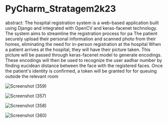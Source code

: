 # PyCharm_Stratagem2k23

abstract:
The hospital registration system is a web-based application built using Django and integrated with OpenCV and keras-facenet technology. The system aims to streamline the registration process for pa
The patient securely upload their personal information and scanned photo from their homes, eliminating the need for in-person registration at the hospital
When a patient arrives at the hospital, they will have their picture taken. This picture will be passed through keras-facenet model to generate encodings. These encodings will then be used to recognize the user aadhar number by finding eucidean distance between the face with the registered faces.
Once the patient's identity is confirmed, a token will be granted for for queuing outside the relevant room



![Screenshot (359)](https://user-images.githubusercontent.com/80153286/226111314-09c17e33-d271-4ecd-b6e0-8149b1793667.png)

![Screenshot (357)](https://user-images.githubusercontent.com/80153286/226111319-a78d4f66-a366-460e-bf6c-7a9392a263ec.png)

![Screenshot (358)](https://user-images.githubusercontent.com/80153286/226111320-8fd691a6-c663-42a6-98e0-b1c803e6650d.png)

![Screenshot (360)](https://user-images.githubusercontent.com/80153286/226111318-8fcc826e-ba57-4bb2-bb1c-b090eb2812d3.png)
